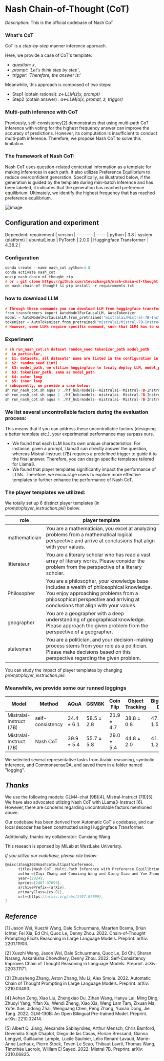 # Nash Chain-of-Thought (CoT)

*Description:* This is the official codebase of Nash CoT

### What's CoT

CoT is a *step-by-step* manner inference approach. 

Here, we provide a case of CoT's template: 
- *question: x*,  
- *prompt: 'Let's think step by step'*, 
- *trigger: 'Therefore, the answer is:'* 

Meanwhile, this approach is composed of two steps:

- Step1 (obtain rational): *z<-LLM(z|x, prompt)* 
- Step2 (obtain answer)  : *a<-LLM(a|x, prompt, z, trigger)*

### Multi-path inference with CoT

Previously, self-consistency[2] demonstrates that using multi-path CoT inference with voting for the highest frequency answer can improve the accuracy of predictions. However, its computation is insufficient to conduct multi-path inference. Therefore, we propose Nash CoT to solve this limitation.

### The framework of Nash CoT:

Nash CoT uses question-related contextual information as a template for making inferences in each path. It also utilizes Preference Equilibrium to reduce overconfident generation. Specifically, as illustrated below, if the generation is guided by the template during mini-batch inference and has been labeled, it indicates that the generation has reached preference equilibrium. Ultimately, we identify the highest frequency that has reached preference equilibrium.

![image](demonstration.png)

## Configuration and experiment
Dependent:
requirement  | version | 
--------  | ----- |
python | 3.8 |
system (platform) | ubuntu/Linux |
PyTorch | 2.0.0 |
 Huggingface Transformer | 4.38.2 |
### Configuration
```c
conda create --name nash_cot python=3.8
conda activate nash_cot
unzip nash-chain-of-thought.zip
# or : git clone https://github.com/stevezhangzA/nash-chain-of-thought.git
cd nash-chain-of-thought && pip install -r requirements.txt
```
### how to download LLM
```c
# Through these commands you can download LLM from huggingface transformer
from transformers import AutoModelForCausalLM, AutoTokenizer
model = AutoModelForCausalLM.from_pretrained("mistralai/Mistral-7B-Instruct-v0.2",cach_dir='your path')
tokenizer = AutoTokenizer.from_pretrained("mistralai/Mistral-7B-Instruct-v0.2",cach_dir='your path')
# However, some LLMs require specific command, such that GLM4 has to set trust_remote_code=True,
```
### Experiment
```c
# sh run_nash_cot.sh dataset random_seed tokenizer_path model_path
#  in particular,
#  $1: datasets, all datasets' name are listed in the configuration in nash_cot.py
#  $2: random_seed (int)
#  $3: model_path, we utilize huggingface to localy deploy LLM, model_path represent catche_dir 
#  $3: tokenizer_path: same as model_path
#  $4: outer loop
#  $5: inner loop
# subsquently, we provide a case below:
sh run_nash_cot.sh aqua 0 ./hf_hub/models--mistralai--Mistral-7B-Instruct-v0.2 3 2
sh run_nash_cot.sh aqua 2 ./hf_hub/models--mistralai--Mistral-7B-Instruct-v0.2 3 2
sh run_nash_cot.sh aqua 4 ./hf_hub/models--mistralai--Mistral-7B-Instruct-v0.2 3 2
```

### We list several uncontrollable factors during the evaluation process:

This means that if you can address these uncontrollable factors (designing a better template etc.), your experimental performance may surpass ours.

- We found that each LLM has its own unique characteristics. For instance, given a prompt, Llama3 can directly answer the question, whereas Mistral-Instruct (7B) requires a predefined trigger to guide it to the final answer. Therefore, you can design specific templates tailored for Llama3.
- We found that player templates significantly impact the performance of LLMs. Therefore, we encourage users to explore more effective templates to further enhance the performance of Nash CoT.

### The player templates we utilized:

We totally set up 6 distinct player templates (in *prompt/player_instruction.pkl*) below:

role      | player template 
--------  | --------------------- 
mathematician | You are a mathematician, you excel at analyzing problems from a mathematical logical perspective and arrive at conclusions that align with your values.
litterateur   | You are a literary scholar who has read a vast array of literary works. Please consider the problem from the perspective of a literary scholar.
Philosopher   | You are a philosopher, your knowledge base includes a wealth of philosophical knowledge. You enjoy approaching problems from a philosophical perspective and arriving at conclusions that align with your values.
geographer    | You are a geographer with a deep understanding of geographical knowledge. Please approach the given problem from the perspective of a geographer.
statesman     | You are a politician, and your decision-making process stems from your role as a politician. Please make decisions based on this perspective regarding the given problem.

You can study the impact of player templates by changing *prompt/player_instruction.pkl*.

### Meanwhile, we provide some our runned loggings 

Model     | Method | AQuA | GSM8K| Coin Flip |Object Tracking | Bigbench Date|CommonsensQA|
--------  | ----- | ----- | ----- |----- |----- |-----|-----|
Mistralai-Instruct (7B) | self-consistency |34.4 $\pm$ 6.1 | 58.5 $\pm$ 2.8|  21.9 $\pm$ 4.7|38.8 $\pm$ 0.8|47.0 $\pm$ 1.5 | 71.0 $\pm$ 3.4|
Mistralai-Instruct (7B) | Nash CoT |39.9 $\pm$ 5.4| 55.7 $\pm$ 5.8 |29.0 $\pm$ 5.4 | 44.8 $\pm$ 2.0 | 41.1 $\pm$ 1.2| 69.4 $\pm$ 4.7|

We selected several representative tasks from Arabic reasoning, symbolic inference, and CommonsenseQA, and saved them in a folder named "logging".

## *Thanks* 

We use the following models: GLM4-chat (9B)[4], Mistral-Instruct (7B)[5]. We have also advocated utlizing Nash CoT with LLama3-Instruct [6]. However, there are concerns regarding uncontrollable factors mentioned above. 

Our codebase has been derived from Automatic CoT's codebase, and our local decoder has been constructed using Huggingface Transformer.

Addtionally, thanks my collaberator: Cunxiang Wang

This reseach is sponsed by MiLab at WestLake Univeristy.

*If you utilize our codebase, please cite below:*
```c
@misc{zhang2024nashcotmultipathinference,
      title={Nash CoT: Multi-Path Inference with Preference Equilibrium}, 
      author={Ziqi Zhang and Cunxiang Wang and Xiong Xiao and Yue Zhang and Donglin Wang},
      year={2024},
      eprint={2407.07099},
      archivePrefix={arXiv},
      primaryClass={cs.CL},
      url={https://arxiv.org/abs/2407.07099}, 
}
```

## *Reference*

[1] Jason Wei, Xuezhi Wang, Dale Schuurmans, Maarten Bosma, Brian Ichter, Fei Xia, Ed Chi, Quoc Le, Denny Zhou. 2022. Chain-of-Thought Prompting Elicits Reasoning in Large Language Models. Preprint. arXiv: 2201.11903.

[2] Xuezhi Wang, Jason Wei, Dale Schuurmans, Quoc Le, Ed Chi, Sharan Narang, Aakanksha Chowdhery, Denny Zhou. 2022. Self-Consistency Improves Chain of Thought Reasoning in Language Models. Preprint. arXiv: 2203.11171.

[3] Zhuosheng Zhang, Aston Zhang, Mu Li, Alex Smola. 2022. Automatic Chain of Thought Prompting in Large Language Models. Preprint. arXiv: 2210.03493.

[4] Aohan Zeng, Xiao Liu, Zhengxiao Du, Zihan Wang, Hanyu Lai, Ming Ding, Zhuoyi Yang, Yifan Xu, Wendi Zheng, Xiao Xia, Weng Lam Tam, Zixuan Ma, Yufei Xue, Jidong Zhai, Wenguang Chen, Peng Zhang, Yuxiao Dong, Jie Tang. 2022. GLM-130B: An Open Bilingual Pre-trained Model. Preprint. arXiv: 2210.02414.

[5] Albert Q. Jiang, Alexandre Sablayrolles, Arthur Mensch, Chris Bamford, Devendra Singh Chaplot, Diego de las Casas, Florian Bressand, Gianna Lengyel, Guillaume Lample, Lucile Saulnier, Lélio Renard Lavaud, Marie-Anne Lachaux, Pierre Stock, Teven Le Scao, Thibaut Lavril, Thomas Wang, Timothée Lacroix, William El Sayed. 2022. Mistral 7B. Preprint. arXiv: 2310.06825.

